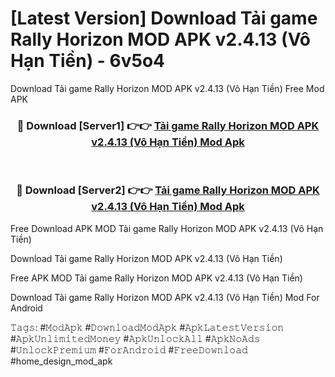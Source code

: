# [Latest Version] Download Tải game Rally Horizon MOD APK v2.4.13 (Vô Hạn Tiền) - 6v5o4

Download Tải game Rally Horizon MOD APK v2.4.13 (Vô Hạn Tiền) Free Mod APK

<div align="center">
<h3>🔴 Download [Server1] 👉👉 <a href="https://apk-comot.site?title=Tải_game_Rally_Horizon_MOD_APK_v2.4.13_(Vô_Hạn_Tiền)">Tải game Rally Horizon MOD APK v2.4.13 (Vô Hạn Tiền) Mod Apk</a></h3><br>

<h3>🔴 Download [Server2] 👉👉 <a href="https://apk-comot.site?title=Tải_game_Rally_Horizon_MOD_APK_v2.4.13_(Vô_Hạn_Tiền)">Tải game Rally Horizon MOD APK v2.4.13 (Vô Hạn Tiền) Mod Apk</a></h3>
</div>


Free Download APK MOD Tải game Rally Horizon MOD APK v2.4.13 (Vô Hạn Tiền)

Download Tải game Rally Horizon MOD APK v2.4.13 (Vô Hạn Tiền) 

Free APK MOD Tải game Rally Horizon MOD APK v2.4.13 (Vô Hạn Tiền) 

Download Tải game Rally Horizon MOD APK v2.4.13 (Vô Hạn Tiền) Mod For Android

𝚃𝚊𝚐𝚜: #𝙼𝚘𝚍𝙰𝚙𝚔 #𝙳𝚘𝚠𝚗𝚕𝚘𝚊𝚍𝙼𝚘𝚍𝙰𝚙𝚔 #𝙰𝚙𝚔𝙻𝚊𝚝𝚎𝚜𝚝𝚅𝚎𝚛𝚜𝚒𝚘𝚗 #𝙰𝚙𝚔𝚄𝚗𝚕𝚒𝚖𝚒𝚝𝚎𝚍𝙼𝚘𝚗𝚎𝚢 #𝙰𝚙𝚔𝚄𝚗𝚕𝚘𝚌𝚔𝙰𝚕𝚕 #𝙰𝚙𝚔𝙽𝚘𝙰𝚍𝚜 #𝚄𝚗𝚕𝚘𝚌𝚔𝙿𝚛𝚎𝚖𝚒𝚞𝚖 #𝙵𝚘𝚛𝙰𝚗𝚍𝚛𝚘𝚒𝚍 #𝙵𝚛𝚎𝚎𝙳𝚘𝚠𝚗𝚕𝚘𝚊𝚍 #home_design_mod_apk